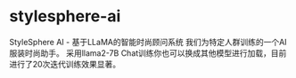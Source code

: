 # stylesphere-ai
StyleSphere AI - 基于LLaMA的智能时尚顾问系统
我们为特定人群训练的一个AI服装时尚助手。
采用llama2-7B Chat训练你也可以换成其他模型进行加载，目前进行了20次迭代训练效果显著。
